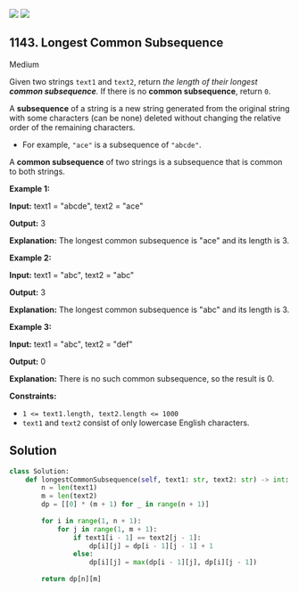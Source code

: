 [![](https://img.shields.io/github/stars/javadev/LeetCode-in-All?label=Stars&style=flat-square)](https://github.com/javadev/LeetCode-in-All)
[![](https://img.shields.io/github/forks/javadev/LeetCode-in-All?label=Fork%20me%20on%20GitHub%20&style=flat-square)](https://github.com/javadev/LeetCode-in-All/fork)

## 1143\. Longest Common Subsequence

Medium

Given two strings `text1` and `text2`, return _the length of their longest **common subsequence**._ If there is no **common subsequence**, return `0`.

A **subsequence** of a string is a new string generated from the original string with some characters (can be none) deleted without changing the relative order of the remaining characters.

*   For example, `"ace"` is a subsequence of `"abcde"`.

A **common subsequence** of two strings is a subsequence that is common to both strings.

**Example 1:**

**Input:** text1 = "abcde", text2 = "ace"

**Output:** 3

**Explanation:** The longest common subsequence is "ace" and its length is 3.

**Example 2:**

**Input:** text1 = "abc", text2 = "abc"

**Output:** 3

**Explanation:** The longest common subsequence is "abc" and its length is 3.

**Example 3:**

**Input:** text1 = "abc", text2 = "def"

**Output:** 0

**Explanation:** There is no such common subsequence, so the result is 0.

**Constraints:**

*   `1 <= text1.length, text2.length <= 1000`
*   `text1` and `text2` consist of only lowercase English characters.

## Solution

```python
class Solution:
    def longestCommonSubsequence(self, text1: str, text2: str) -> int:
        n = len(text1)
        m = len(text2)
        dp = [[0] * (m + 1) for _ in range(n + 1)]
        
        for i in range(1, n + 1):
            for j in range(1, m + 1):
                if text1[i - 1] == text2[j - 1]:
                    dp[i][j] = dp[i - 1][j - 1] + 1
                else:
                    dp[i][j] = max(dp[i - 1][j], dp[i][j - 1])
        
        return dp[n][m]
```